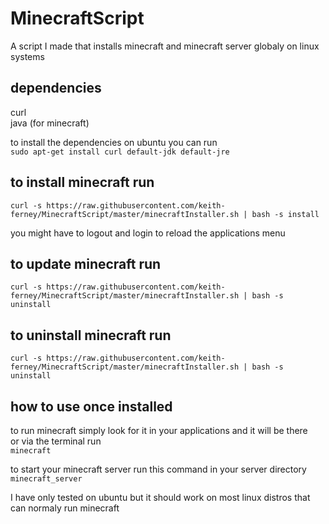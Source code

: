 # MinecraftScript
A script I made that installs minecraft and minecraft server globaly on linux systems
## dependencies  

  curl  
  java (for minecraft)

  to install the dependencies on ubuntu you can run  
  `sudo apt-get install curl default-jdk default-jre`

## to install minecraft run
`curl -s https://raw.githubusercontent.com/keith-ferney/MinecraftScript/master/minecraftInstaller.sh | bash -s install`  

you might have to logout and login to reload the applications menu

## to update minecraft run
`curl -s https://raw.githubusercontent.com/keith-ferney/MinecraftScript/master/minecraftInstaller.sh | bash -s uninstall`  

## to uninstall minecraft run
`curl -s https://raw.githubusercontent.com/keith-ferney/MinecraftScript/master/minecraftInstaller.sh | bash -s uninstall`  

## how to use once installed
to run minecraft simply look for it in your applications and it will be there  
or via the terminal run  
`minecraft`

to start your minecraft server run this command in your server directory  
`minecraft_server`


I have only tested on ubuntu but it should work on most linux distros that can normaly run minecraft
